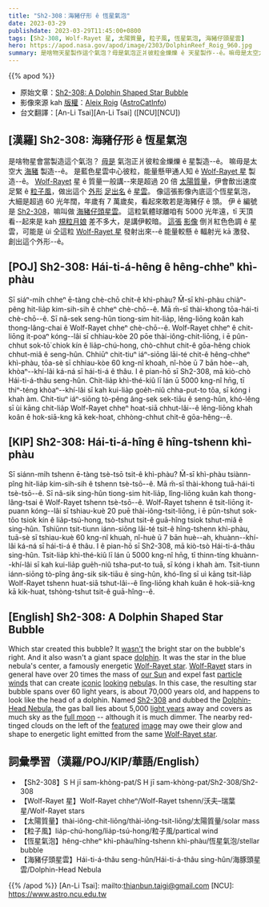 ```yaml
---
title: "Sh2-308：海豬仔形 ê 恆星氣泡"
date: 2023-03-29
publishdate: 2023-03-29T11:45:00+0800
tags: [Sh2-308, Wolf-Rayet 星, 太陽質量, 粒子風, 恆星氣泡, 海豬仔頭星雲]
hero: https://apod.nasa.gov/apod/image/2303/DolphinReef_Roig_960.jpg
summary: 是啥物天星製作這个氣泡？毋是氣泡正爿彼粒金爍爍 ê 天星製作--ê。嘛毋是太空大海豬製作--ê。
---
```


{{% apod %}}

- 原始文章：[Sh2-308: A Dolphin Shaped Star Bubble](https://apod.nasa.gov/apod/ap230329.html)
- 影像來源 kah [版權][copyright]：[Aleix Roig](https://astrocat.info/about/) ([AstroCatInfo](https://www.instagram.com/astrocatinfo/))
- 台文翻譯：[An-Li Tsai][An-Li Tsai] ([NCU][NCU])

## [漢羅] Sh2-308: 海豬仔形 ê 恆星氣泡
是啥物星會當製造這个氣泡？
[毋是][wasn't] 氣泡正爿彼粒金爍爍 ê 星製造--ê。
嘛毋是太空大 [海豬][dolphin] 製造--ê。
是藍色星雲中心彼粒，能量懸甲通人知 ê [Wolf-Rayet 星][Wolf-Rayet star 1] 製造--ê。
[Wolf-Rayet][Wolf-Rayet] 星 ê 質量一般講--來是超過 20 倍 [太陽質量][our Sun]，伊會歕出速度足緊 ê [粒子風][particle winds]，做出這个 [外形][looking] [足出名][iconic] ê [星雲][nebula]。
像這張影像內底這个恆星氣泡，大細是超過 60 光年闊，年歲有 7 萬歲矣，看起來敢若是海豬仔 ê 頭。
伊 ê 編號是 [Sh2-308][Sh2-308]，嘛叫做 [海豬仔頭星雲][Dolphin-Head Nebula]。
這粒氣體球離咱有 5000 光年遠，tī 天頂看--起來是 kah [規粒月娘][full moon] 差不多大，是講伊較暗。
[這張][featured] [影像][image] 倒爿紅色色調 ê 星雲，可能是 ùi 仝這粒 [Wolf-Rayet 星][Wolf-Rayet star 2] 發射出來--ê 能量較懸 ê 輻射光 kā 激發、創出這个外形--ê。

## [POJ] Sh2-308: Hái-ti-á-hêng ê hêng-chheⁿ khì-phàu
Sī siáⁿ-mi̍h chheⁿ ē-tàng chè-chō chit-ê khì-phàu?
M̄-sī khì-phàu chiàⁿ-pêng hit-lia̍p kim-sih-sih ê chheⁿ chè-chō--ê.
Mā m̄-sī thài-khong tōa-hái-ti chè-chō--ê.
Sī nâ-sek seng-hûn tiong-sim hit-lia̍p, lêng-liōng koân kah thong-lâng-chai ê Wolf-Rayet chheⁿ chè-chō--ê.
Wolf-Rayet chheⁿ ê chit-liōng it-poaⁿ kóng--lâi sī chhiau-kòe 20 pōe thài-iông-chit-liōng, i ē pûn-chhut sok-tō͘ chiok kín ê lia̍p-chú-hong, chò-chhut chit-ê gōa-hêng chiok chhut-miâ ê seng-hûn.
Chhiūⁿ chit-tiuⁿ iáⁿ-siōng lāi-té chit-ê hêng-chheⁿ khì-phàu, tōa-sè sī chhiau-kòe 60 kng-nî khoah, nî-hòe ū 7 bān hòe--ah, khòaⁿ--khí-lâi ká-ná sī hái-ti-á ê thâu.
I ê pian-hō sī Sh2-308, mā kiò-chò Hái-ti-á-thâu seng-hûn.
Chit-lia̍p khì-thé-kiû lī lán ū 5000 kng-nî hn̄g, tī thiⁿ-téng khòaⁿ--khí-lâi sī kah kui-lia̍p goe̍h-niû chha-put-to tōa, sī kóng i khah àm.
Chit-tiuⁿ iáⁿ-siōng tò-pêng âng-sek sek-tiāu ê seng-hûn, khó-lêng sī ùi kāng chit-lia̍p Wolf-Rayet chheⁿ hoat-siā chhut-lâi--ê lêng-liōng khah koân ê hok-siā-kng kā kek-hoat, chhòng-chhut chit-ê gōa-hêng--ê.

## [KIP] Sh2-308: Hái-ti-á-hîng ê hîng-tshenn khì-phàu
Sī siánn-mi̍h tshenn ē-tàng tsè-tsō tsit-ê khì-phàu?
M̄-sī khì-phàu tsiànn-pîng hit-lia̍p kim-sih-sih ê tshenn tsè-tsō--ê.
Mā m̄-sī thài-khong tuā-hái-ti tsè-tsō--ê.
Sī nâ-sik sing-hûn tiong-sim hit-lia̍p, lîng-liōng kuân kah thong-lâng-tsai ê Wolf-Rayet tshenn tsè-tsō--ê.
Wolf-Rayet tshenn ê tsit-liōng it-puann kóng--lâi sī tshiau-kuè 20 puē thài-iông-tsit-liōng, i ē pûn-tshut sok-tōo tsiok kín ê lia̍p-tsú-hong, tsò-tshut tsit-ê guā-hîng tsiok tshut-miâ ê sing-hûn.
Tshiūnn tsit-tiunn iánn-siōng lāi-té tsit-ê hîng-tshenn khì-phàu, tuā-sè sī tshiau-kuè 60 kng-nî khuah, nî-huè ū 7 bān huè--ah, khuànn--khí-lâi ká-ná sī hái-ti-á ê thâu.
I ê pian-hō sī Sh2-308, mā kiò-tsò Hái-ti-á-thâu sing-hûn.
Tsit-lia̍p khì-thé-kiû lī lán ū 5000 kng-nî hn̄g, tī thinn-tíng khuànn--khí-lâi sī kah kui-lia̍p gue̍h-niû tsha-put-to tuā, sī kóng i khah àm.
Tsit-tiunn iánn-siōng tò-pîng âng-sik sik-tiāu ê sing-hûn, khó-lîng sī uì kāng tsit-lia̍p Wolf-Rayet tshenn huat-siā tshut-lâi--ê lîng-liōng khah kuân ê hok-siā-kng kā kik-huat, tshòng-tshut tsit-ê guā-hîng--ê.

## [English] Sh2-308: A Dolphin Shaped Star Bubble
Which star created this bubble?
It [wasn't][wasn't] the bright star on the bubble's right.
And it also wasn't a giant space [dolphin][dolphin].
It was the star in the blue nebula's center, a famously energetic [Wolf-Rayet star][Wolf-Rayet star 1].
[Wolf-Rayet][Wolf-Rayet] stars in general have over 20 times the mass of [our Sun][our Sun] and expel fast [particle winds][particle winds] that can create [iconic][iconic] [looking][looking] [nebula][nebula]s.
In this case, the resulting star bubble spans over 60 light years, is about 70,000 years old, and happens to look like the head of a dolphin.
Named [Sh2-308][Sh2-308] and dubbed the [Dolphin-Head Nebula][Dolphin-Head Nebula], the gas ball lies about 5,000 [light years][light years] away and covers as much sky as the [full moon][full moon] -- although it is much dimmer.
The nearby red-tinged clouds on the left of the [featured][featured] [image][image] may owe their glow and shape to energetic light emitted from the same [Wolf-Rayet star][Wolf-Rayet star 2].

## 詞彙學習（漢羅/POJ/KIP/華語/English）
- 【Sh2-308】S H jī sam-khòng-pat/S H jī sam-khòng-pat/Sh2-308/Sh2-308
- 【Wolf-Rayet 星】Wolf-Rayet chheⁿ/Wolf-Rayet tshenn/沃夫–瑞葉星/Wolf-Rayet stars
- 【太陽質量】thài-iông-chit-liōng/thài-iông-tsit-liōng/太陽質量/solar mass
- 【粒子風】lia̍p-chú-hong/lia̍p-tsú-hong/粒子風/partical wind
- 【恆星氣泡】hêng-chheⁿ khì-phàu/hîng-tshenn khì-phàu/恆星氣泡/stellar bubble
- 【海豬仔頭星雲】Hái-ti-á-thâu seng-hûn/Hái-ti-á-thâu sing-hûn/海豚頭星雲/Dolphin-Head Nebula


{{% /apod %}}
[An-Li Tsai]: mailto:thianbun.taigi@gmail.com
[NCU]: https://www.astro.ncu.edu.tw

[copyright]: https://apod.nasa.gov/apod/fap/lib/about_apod.html#srapply
[License]: https://creativecommons.org/licenses/by/2.0/

[wasn't]:https://miro.medium.com/v2/resize:fit:2400/1*Bp1dNLfyDjH2QCgALi-BrQ.jpeg
[dolphin]:https://en.wikipedia.org/wiki/Dolphin#/media/File:Dolphin_Encounter-9563.jpg
[Wolf-Rayet star 1]:https://en.wikipedia.org/wiki/Wolf%E2%80%93Rayet_star
[Wolf-Rayet]:https://apod.nasa.gov/apod/ap230318.html
[our Sun]:https://solarsystem.nasa.gov/solar-system/sun/by-the-numbers/
[particle winds]:https://apod.nasa.gov/apod/ap000318.html
[iconic]:https://apod.nasa.gov/apod/ap230208.html
[looking]:https://apod.nasa.gov/apod/ap221220.html
[nebula]:https://apod.nasa.gov/apod/ap210617.html
[Sh2-308]:https://en.wikipedia.org/wiki/Sh2-308
[Dolphin-Head Nebula]:https://apod.nasa.gov/apod/ap211021.html
[light years]:https://spaceplace.nasa.gov/light-year/
[full moon]:https://apod.nasa.gov/apod/ap200322.html
[featured]:https://astrocat.info/sharpless-308-the-dolphin-nebula/
[image]:https://www.instagram.com/p/Cob4zhMsoxh/
[Wolf-Rayet star 2]:https://apod.nasa.gov/apod/ap200308.html

